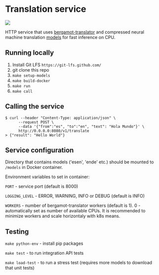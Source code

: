 # Translation service

[<img src="https://img.shields.io/badge/dockerhub-images-important.svg?logo=Docker">](https://hub.docker.com/r/mozilla/translation-service)


HTTP service that uses [bergamot-translator](https://github.com/mozilla/bergamot-translator) and compressed neural machine translation [models](https://github.com/mozilla/firefox-translations-models) for fast inference on CPU.

## Running locally
1. Install Git LFS `https://git-lfs.github.com/`
2. git clone this repo
3. `make setup-models`
4. `make build-docker`
5. `make run`
6. `make call`

## Calling the service
````
$ curl --header "Content-Type: application/json" \
      --request POST \
      --data '{"from":"es", "to":"en", "text": "Hola Mundo"}' \
      http://0.0.0.0:8080/v1/translate
> {"result": "Hello World"}
`````

## Service configuration

Directory that contains models ('esen', 'ende' etc.) should be mounted to `/models` in Docker container.

Environment variables to set in container:

`PORT` - service port (default is 8000)

`LOGGING_LEVEL` - ERROR, WARNING, INFO or DEBUG (default is INFO)

`WORKERS` - number of bergamot-translator workers (default is 1). 0 - automatically set as number of available CPUs.
It is recommended to minimize workers and scale horizontaly with k8s means.


## Testing

`make python-env` - install pip packages

`make test` - to run integration API tests

`make load-test` - to run a stress test (requires more models to download that unit tests)
